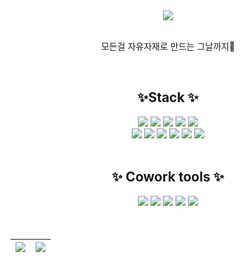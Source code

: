 <div align="center">
  <img src="https://c.tenor.com/Qu46-3ANACUAAAAC/judy-hopps-driving.gif">
  <br/>
  <br/>
  <p>모든걸 자유자재로 만드는 그날까지🚀</p>
  <br/>
  <h2>✨Stack ✨</h2>
  <img src="https://img.shields.io/badge/Python-3776AB?style=flat-square&logo=Python&logoColor=white"/>
  <img src="https://img.shields.io/badge/JavaScript-F7DF1E?style=flat-square&logo=JavaScript&logoColor=white"/>
  <img src="https://img.shields.io/badge/TypeScript-3178C6?style=flat-square&logo=TypeScript&logoColor=white"/>
  <img src="https://img.shields.io/badge/React-61DAFB?style=flat-square&logo=React&logoColor=white"/>
  <img src="https://img.shields.io/badge/Redux-764ABC?style=flat-square&logo=Redux&logoColor=white"/>
  <br/>
  <img src="https://img.shields.io/badge/HTML-E34F26?style=flat-square&logo=HTML5&logoColor=white"/>
  <img src="https://img.shields.io/badge/CSS3-F68212?style=flat-square&logo=CSS3&logoColor=white"/>
  <img src="https://img.shields.io/badge/tailwindcss-%2338B2AC.svg?style=flat-square&logo=tailwind-css&logoColor=white"/>
  <img src="https://img.shields.io/badge/SCSS-CC6699?style=flat-square&logo=Sass&logoColor=white"/>
  <img src="https://img.shields.io/badge/StyledComponents-DB7093?style=flat-square&logo=Styled-components&logoColor=white"/>
 
  <img src="https://img.shields.io/badge/JQuery-0769AD?style=flat-square&logo=jQuery&logoColor=white"/>
  
  <!--  
 -->
  
  
  <br/>
  <br/>
  <h2>✨ Cowork tools ✨</h2>
  <img src="https://img.shields.io/badge/GitHub-181717?style=flat-square&logo=GitHub&logoColor=white"/>
  <img src="https://img.shields.io/badge/Notion-000000?style=flat-square&logo=Notion&logoColor=white"/>
  <img src="https://img.shields.io/badge/Figma-F24E1E?style=flat-square&logo=Figma&logoColor=white"/>
  <img src="https://img.shields.io/badge/Slack-4A154B?style=flat-square&logo=Slack&logoColor=white"/>
  <img src="https://img.shields.io/badge/Gather-caa6fe?style=flat-square&logo=Undertale&logoColor=white"/>

  <br/>
  <br/>
  <br/>
  <table>
  <thead>
    <tr>
      <th>
          <a href="https://github.com/anuraghazra/github-readme-stats">
            <img align="center" src="https://github-readme-stats.vercel.app/api?username=boram2445&show_icons=true&count_private=true&hide=contribs&hide_border=true&theme=graywhite&custom_title=Boram's&nbsp;github&nbsp;👀" />
        </a>
      </th>
      <th>
        <a href="https://github.com/anuraghazra/github-readme-stats">
         <img align="center" src="https://github-readme-stats.vercel.app/api/top-langs/?username=boram2445&count_private=true&layout=compact&hide_border=true&theme=graywhite&custom_title=My&nbsp;Language&nbsp;⌨️" />
        </a>
      </th>
    </tr>
  </thead>
</table>
</div>
<!--
  배워야 할 스택
  <img src="https://img.shields.io/badge/Visual Studio-5C2D91?style=flat-square&logo=Visual Studio&logoColor=white"/>
  
  <img src="https://img.shields.io/badge/ReduxSaga-999999?style=flat-square&logo=Redux-Saga&logoColor=white"/> 
  <img src="https://img.shields.io/badge/Next-000000?style=flat-square&logo=Next.js&logoColor=white"/>
  <img src="https://img.shields.io/badge/npm-CB3837?style=flat-square&logo=npm&logoColor=white"/>
  <img src="https://img.shields.io/badge/Yarn-2C8EBB?style=flat-square&logo=Yarn&logoColor=white"/>
  <img src="https://img.shields.io/badge/Prettier-F7B93E?style=flat-square&logo=Prettier&logoColor=white"/>
  <img src="https://img.shields.io/badge/Babel-F9DC3E?style=flat-square&logo=Babel&logoColor=white"/>
  <img src="https://img.shields.io/badge/Gulp-CF4647?style=flat-square&logo=Gulp&logoColor=white"/>
  <img src="https://img.shields.io/badge/Webpack-8DD6F9?style=flat-square&logo=Webpack&logoColor=white"/>
  <img src="https://img.shields.io/badge/MaterialUI-0081CB?style=flat-square&logo=Material-UI&logoColor=white"/>
  <img src="https://img.shields.io/badge/Postman-FF6C37?style=flat-square&logo=Postman&logoColor=white"/>
  <img src="https://img.shields.io/badge/Zeplin-FFE4AF?style=flat-square&logo=Zotero&logoColor=black"/> -->

